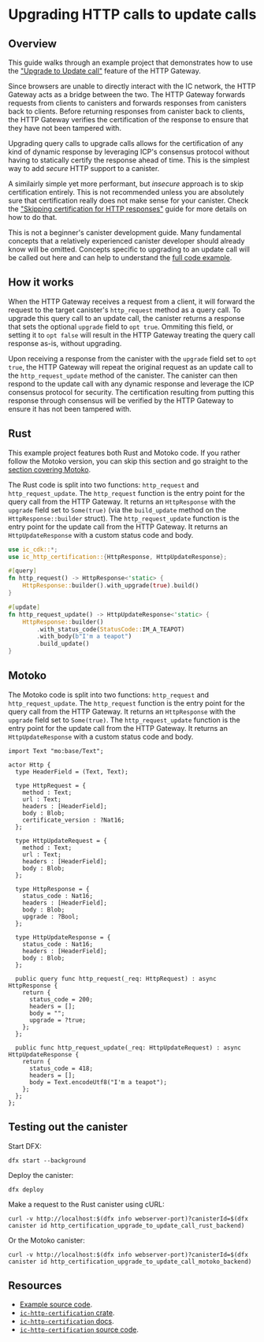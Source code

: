 # Upgrading HTTP calls to update calls

## Overview

This guide walks through an example project that demonstrates how to use the ["Upgrade to Update call"](https://internetcomputer.org/docs/current/references/http-gateway-protocol-spec#upgrade-to-update-calls) feature of the HTTP Gateway.

Since browsers are unable to directly interact with the IC network, the HTTP Gateway acts as a bridge between the two. The HTTP Gateway forwards requests from clients to canisters and forwards responses from canisters back to clients. Before returning responses from canister back to clients, the HTTP Gateway verifies the certification of the response to ensure that they have not been tampered with.

Upgrading query calls to upgrade calls allows for the certification of any kind of dynamic response by leveraging ICP's consensus protocol without having to statically certify the response ahead of time. This is the simplest way to add _secure_ HTTP support to a canister.

A similairly simple yet more performant, but _insecure_ approach is to skip certification entirely. This is not recommended unless you are absolutely sure that certification really does not make sense for your canister. Check the ["Skipping certification for HTTP responses"](https://internetcomputer.org/docs/current/developer-docs/web-apps/http-compatible-canisters/skipping-certification-for-http-responses) guide for more details on how to do that.

This is not a beginner's canister development guide. Many fundamental concepts that a relatively experienced canister developer should already know will be omitted. Concepts specific to upgrading to an update call will be called out here and can help to understand the [full code example](https://github.com/dfinity/response-verification/tree/main/examples/http-certification/upgrade-to-update-call).

## How it works

When the HTTP Gateway receives a request from a client, it will forward the request to the target canister's `http_request` method as a query call. To upgrade this query call to an update call, the canister returns a response that sets the optional `upgrade` field to `opt true`. Ommiting this field, or setting it to `opt false` will result in the HTTP Gateway treating the query call response as-is, without upgrading.

Upon receiving a response from the canister with the `upgrade` field set to `opt true`, the HTTP Gateway will repeat the original request as an update call to the `http_request_update` method of the canister. The canister can then respond to the update call with any dynamic response and leverage the ICP consensus protocol for security. The certification resulting from putting this response through consensus will be verified by the HTTP Gateway to ensure it has not been tampered with.

## Rust

This example project features both Rust and Motoko code. If you rather follow the Motoko version, you can skip this section and go straight to the [section covering Motoko](#motoko).

The Rust code is split into two functions: `http_request` and `http_request_update`. The `http_request` function is the entry point for the query call from the HTTP Gateway. It returns an `HttpResponse` with the `upgrade` field set to `Some(true)` (via the `build_update` method on the `HttpResponse::builder` struct). The `http_request_update` function is the entry point for the update call from the HTTP Gateway. It returns an `HttpUpdateResponse` with a custom status code and body.

```rust
use ic_cdk::*;
use ic_http_certification::{HttpResponse, HttpUpdateResponse};

#[query]
fn http_request() -> HttpResponse<'static> {
    HttpResponse::builder().with_upgrade(true).build()
}

#[update]
fn http_request_update() -> HttpUpdateResponse<'static> {
    HttpResponse::builder()
        .with_status_code(StatusCode::IM_A_TEAPOT)
        .with_body(b"I'm a teapot")
        .build_update()
}

```

## Motoko

The Motoko code is split into two functions: `http_request` and `http_request_update`. The `http_request` function is the entry point for the query call from the HTTP Gateway. It returns an `HttpResponse` with the `upgrade` field set to `Some(true)`. The `http_request_update` function is the entry point for the update call from the HTTP Gateway. It returns an `HttpUpdateResponse` with a custom status code and body.

```motoko
import Text "mo:base/Text";

actor Http {
  type HeaderField = (Text, Text);

  type HttpRequest = {
    method : Text;
    url : Text;
    headers : [HeaderField];
    body : Blob;
    certificate_version : ?Nat16;
  };

  type HttpUpdateRequest = {
    method : Text;
    url : Text;
    headers : [HeaderField];
    body : Blob;
  };

  type HttpResponse = {
    status_code : Nat16;
    headers : [HeaderField];
    body : Blob;
    upgrade : ?Bool;
  };

  type HttpUpdateResponse = {
    status_code : Nat16;
    headers : [HeaderField];
    body : Blob;
  };

  public query func http_request(_req: HttpRequest) : async HttpResponse {
    return {
      status_code = 200;
      headers = [];
      body = "";
      upgrade = ?true;
    };
  };

  public func http_request_update(_req: HttpUpdateRequest) : async HttpUpdateResponse {
    return {
      status_code = 418;
      headers = [];
      body = Text.encodeUtf8("I'm a teapot");
    };
  };
};
```

## Testing out the canister

Start DFX:

```shell
dfx start --background
```

Deploy the canister:

```shell
dfx deploy
```

Make a request to the Rust canister using cURL:

```shell
curl -v http://localhost:$(dfx info webserver-port)?canisterId=$(dfx canister id http_certification_upgrade_to_update_call_rust_backend)
```

Or the Motoko canister:

```shell
curl -v http://localhost:$(dfx info webserver-port)?canisterId=$(dfx canister id http_certification_upgrade_to_update_call_motoko_backend)
```

## Resources

- [Example source code](https://github.com/dfinity/response-verification/tree/main/examples/http-certification/upgrade-to-update-call).
- [`ic-http-certification` crate](https://crates.io/crates/ic-http-certification).
- [`ic-http-certification` docs](https://docs.rs/ic-http-certification/latest/ic_http_certification).
- [`ic-http-certification` source code](https://github.com/dfinity/response-verification/tree/main/packages/ic-http-certification).

